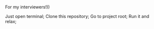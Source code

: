 For my interviewers!))

Just open terminal;
Clone this repository;
Go to project root;
Run it and relax;
